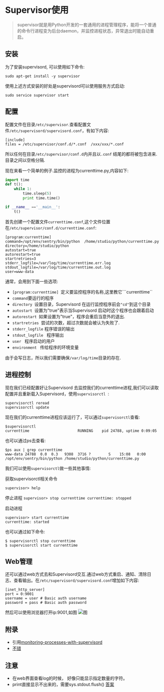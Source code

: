 Supervisor使用
===========

> supervisor就是用Python开发的一套通用的进程管理程序，能将一个普通的命令行进程变为后台daemon，并监控进程状态，异常退出时能自动重启。


安装
-------

为了安装supervisord, 可以使用如下命令:  

`sudo apt-get install -y supervisor`

使用上述方式安装的好处是supervisord可以使用服务方式启动:

`sudo service supervisor start`

配置
-------
配置文件在目录`/etc/supervisor`.查看配置文件`/etc/supervisord/supervisord.conf`，有如下内容:
```
[include]
files = /etc/supervisor/conf.d/*.conf  /xxx/xxx/*.conf
```
所以任何在目录```/etc/supervisor/conf.d```内并且以```.conf```
结尾的都将被包含进来.
目录之间以空格分隔. 

现在来看一个简单的例子.监控的进程为currenttime.py,内容如下:
```python
import time
def t():
    while 1:
        time.sleep(5)
        print time.time()

if __name__ =='__main__':
    t()

```
首先创建一个配置文件```currenttime.conf```,这个文件位置在```/etc/supervisor/conf.d/currenttime.conf```:  

```
[program:currenttime]
command=/opt/env/sentry/bin/python  /home/studio/python/currenttime.py
directory=/home/studio/python
autostart=true
autorestart=true
startretries=3
stderr_logfile=/var/log/time/currenttime.err.log
stdout_logfile=/var/log/time/currenttime.out.log
user=www-data
```
通常，会用到下面一些选项:  

- ```[program:currenttime] ```定义要监控程序的名称,这里教它```currenttime``
- ```command```要运行的程序
- ```directory ```设置目录，Supervisord 在运行监控程序前会```"cd"```到这个目录
- ```autostart ```设置为"true"表示当Supervisord 启动时这个程序也会跟着启动
- ```autorestart ```如果设置为"true"，程序会重启当意外的退出.
- ```startretries ```尝试的次数，超过次数就会被认为失败了.
- ```stderr_logfile``` 程序错误的输出
- ```stdout_logfile ``` 程序输出
- ```user ``` 程序启动的用户
- ```environment ``` 传给程序的环境变量

由于会写日志，所以我们需要确保```/var/log/time```目录的存在.

进程控制
-------

现在我们已经配置好让Supervisord 去监控我们的currenttime进程,我们可以读取配置并且重新载入Supervisord，使用```supervisorctl ```:
```
supervisorctl reread
supervisorctl update
```

现在我们的currenttime进程应该运行了，可以通过```supervisorctl```查看:
```
$supervisorctl
currenttime                      RUNNING    pid 24788, uptime 0:09:05
```
也可以通过ps去查看:
```
$ps aux | grep currenttime
www-data 24788  0.0  0.3   9308  3716 ?        S    15:08   0:00 /opt/env/sentry/bin/python /home/studio/python/currenttime.py
```


我们可以使用`supervisorctl`做一些其他事情:

获取supervisorctl相关命令

`supervisor> help`

停止进程
`
supervisor> stop currenttime
currenttime: stopped
`

启动进程
```
supervisor> start currenttime
currenttime: started
```

也可以通过如下命令:
```
$ supervisorctl stop currenttime
$ supervisorctl start currenttime
```

Web管理
-------

还可以通过web方式去和Supervisord交互.通过web方式重启、通知、清除日志、查看输出。在```/etc/supervisord/supervisord.conf```增加如下内容:
```
[inet_http_server]
port = 0:9001
username = user # Basic auth username
password = pass # Basic auth password
```
然后可以使用浏览器打开ip:9001,如图
![图](http://7xk7ho.com1.z0.glb.clouddn.com/supervisor.png)


附录
-------

- 引用[monitoring-processes-with-supervisord](https://serversforhackers.com/monitoring-processes-with-supervisord)  
- [不错](http://my.oschina.net/crooner/blog/395069)

注意
-------
- 在web界面查看log的时候， 好像只能显示指定数量的字符。
- print直接显示不出来的，需要sys.stdout.flush() [答案](http://stackoverflow.com/questions/13934801/supervisord-logs-dont-show-my-ouput)
